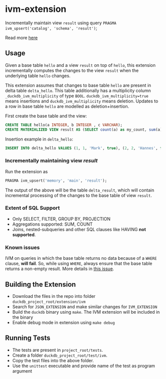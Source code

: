 # ivm-extension

Incrementally maintain view `result` using query `PRAGMA ivm_upsert('catalog', 'schema', 'result')`;

Read more [here](https://github.com/cwida/ivm-extension/blob/ivm-optimizer-rule/VLDB%20Summer%20School%202023%20Poster.pdf)

## Usage
Given a base table `hello` and a view `result` on top of `hello`, this extension incrementally computes the changes to the view `result` when the underlying table `hello` changes. 

This extension assumes that changes to base table `hello` are present in delta table `delta_hello`. This table additionally has a multiplicity column `_duckdb_ivm_multiplicity` of type `BOOL`. `duckdb_ivm_multiplicity=true` means insertions and `duckdb_ivm_multiplicity` means deletion. Updates to a row in base table `hello` are modelled as deletion+insertion.

First create the base table and the view:
```SQL
CREATE TABLE hello(a INTEGER, b INTEGER , c VARCHAR);
CREATE MATERIALIZED VIEW result AS (SELECT count(a) as my_count, sum(a) as my_sum, b FROM hello WHERE a > 1 GROUP BY b);
```

Insertion example in `delta_hello`:
```SQL
INSERT INTO delta_hello VALUES (1, 1, 'Mark', true), (2, 2, 'Hannes', false), (3, 1, 'Kriti', true), (4, 1, 'Peter', false);
```

### Incrementally maintaining view *result*
Run the extension as
```SQL
PRAGMA ivm_upsert('memory', 'main', 'result');
```
The output of the above will be the table `delta_result`, which will contain incremental processing of the changes to the base table of view `result`. 

### Extent of SQL Support
* Only SELECT, FILTER, GROUP BY, PROJECTION
* Aggregations supported: SUM, COUNT
* Joins, nested-subqueries and other SQL clauses like HAVING **not supported**.

### Known issues
IVM on queries in which the base table returns no data because of a `WHERE` clause, **will fail**. So, while using `WHERE`, always ensure that the base table returns a non-empty result. More details in [this issue](https://github.com/cwida/ivm-extension/issues/10).

## Building the Extension
* Download the files in the repo into folder `duckdb_project_root/extension/ivm`
* Search for `JSON_EXTENSION` and make similar changes for `IVM_EXTENSION`
* Build the `duckdb` binary using `make`. The IVM extension will be included in the binary
* Enable debug mode in extension using `make debug`

## Running Tests
* The tests are present in `project_root/tests`. 
* Create a folder `duckdb_project_root/test/ivm`.
* Copy the test files into the above folder.
* Use the `unittest` executable and provide name of the test as program argument

